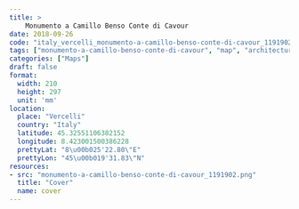```yaml
---
title: > 
    Monumento a Camillo Benso Conte di Cavour
date: 2018-09-26
code: "italy_vercelli_monumento-a-camillo-benso-conte-di-cavour_1191902"
tags: ["monumento-a-camillo-benso-conte-di-cavour", "map", "architecture", "buildings", "Vercelli", "Italy"]
categories: ["Maps"]
draft: false
format:
  width: 210
  height: 297
  unit: 'mm'
location:
  place: "Vercelli"
  country: "Italy"
  latitude: 45.32551106382152
  longitude: 8.423001500386228
  prettyLat: "8\u00b025'22.80\"E"
  prettyLon: "45\u00b019'31.83\"N"
resources:
- src: "monumento-a-camillo-benso-conte-di-cavour_1191902.png"
  title: "Cover"
  name: cover
---
```

